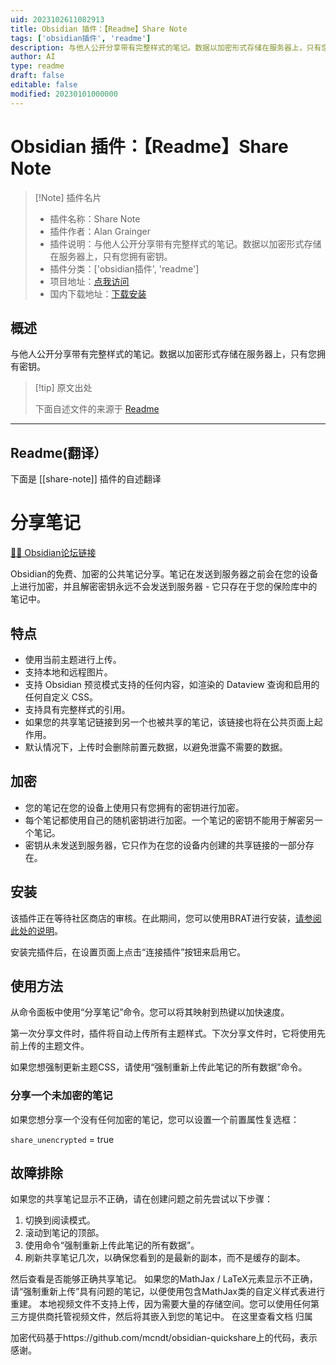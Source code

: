 ```yaml
---
uid: 2023102611082913
title: Obsidian 插件：【Readme】Share Note
tags: ['obsidian插件', 'readme']
description: 与他人公开分享带有完整样式的笔记。数据以加密形式存储在服务器上，只有您拥有密钥。
author: AI
type: readme
draft: false
editable: false
modified: 20230101000000
---
```


# Obsidian 插件：【Readme】Share Note

> [!Note] 插件名片
> - 插件名称：Share Note
> - 插件作者：Alan Grainger
> - 插件说明：与他人公开分享带有完整样式的笔记。数据以加密形式存储在服务器上，只有您拥有密钥。
> - 插件分类：['obsidian插件', 'readme']
> - 项目地址：[点我访问](https://github.com/alangrainger/obsidian-share)
> - 国内下载地址：[下载安装](https://pkmer.cn/products/plugin/pluginMarket/?share-note)

## 概述

与他人公开分享带有完整样式的笔记。数据以加密形式存储在服务器上，只有您拥有密钥。



> [!tip] 原文出处
> 
>下面自述文件的来源于 [Readme](https://ghproxy.net/https://raw.githubusercontent.com/alangrainger/obsidian-share/main/README.md)
> 

---

## Readme(翻译）

下面是 [[share-note]] 插件的自述翻译


# 分享笔记



[📝💬 Obsidian论坛链接](https://forum.obsidian.md/t/42788)

Obsidian的免费、加密的公共笔记分享。笔记在发送到服务器之前会在您的设备上进行加密，并且解密密钥永远不会发送到服务器 - 它只存在于您的保险库中的笔记中。
## 特点

- 使用当前主题进行上传。
- 支持本地和远程图片。
- 支持 Obsidian 预览模式支持的任何内容，如渲染的 Dataview 查询和启用的任何自定义 CSS。
- 支持具有完整样式的引用。
- 如果您的共享笔记链接到另一个也被共享的笔记，该链接也将在公共页面上起作用。
- 默认情况下，上传时会删除前置元数据，以避免泄露不需要的数据。
## 加密

- 您的笔记在您的设备上使用只有您拥有的密钥进行加密。
- 每个笔记都使用自己的随机密钥进行加密。一个笔记的密钥不能用于解密另一个笔记。
- 密钥从未发送到服务器，它只作为在您的设备内创建的共享链接的一部分存在。
## 安装

该插件正在等待社区商店的审核。在此期间，您可以使用BRAT进行安装，[请参阅此处的说明](docs/BRAT.md)。

安装完插件后，在设置页面上点击“连接插件”按钮来启用它。
## 使用方法

从命令面板中使用“分享笔记”命令。您可以将其映射到热键以加快速度。

第一次分享文件时，插件将自动上传所有主题样式。下次分享文件时，它将使用先前上传的主题文件。

如果您想强制更新主题CSS，请使用“强制重新上传此笔记的所有数据”命令。
### 分享一个未加密的笔记

如果您想分享一个没有任何加密的笔记，您可以设置一个前置属性复选框：

`share_unencrypted` = true
## 故障排除

如果您的共享笔记显示不正确，请在创建问题之前先尝试以下步骤：

1. 切换到阅读模式。
2. 滚动到笔记的顶部。
3. 使用命令“强制重新上传此笔记的所有数据”。
4. 刷新共享笔记几次，以确保您看到的是最新的副本，而不是缓存的副本。

然后查看是否能够正确共享笔记。
如果您的MathJax / LaTeX元素显示不正确，请“强制重新上传”具有问题的笔记，以便使用包含MathJax类的自定义样式表进行重建。
本地视频文件不支持上传，因为需要大量的存储空间。您可以使用任何第三方提供商托管视频文件，然后将其嵌入到您的笔记中。
在这里查看文档
归属

加密代码基于https://github.com/mcndt/obsidian-quickshare上的代码，表示感谢。



